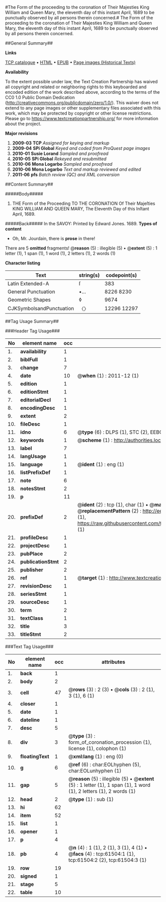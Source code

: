 #The Form of the proceeding to the coronation of Their Majesties King William and Queen Mary, the eleventh day of this instant April, 1689 to be punctually observed by all persons therein concerned.#
The Form of the proceeding to the coronation of Their Majesties King William and Queen Mary, the eleventh day of this instant April, 1689 to be punctually observed by all persons therein concerned.

##General Summary##

**Links**

[TCP catalogue](http://www.ota.ox.ac.uk/tcp/)  • 
[HTML](http://tei.it.ox.ac.uk/tcp/Texts-HTML/free/A70/A70062.html)  • 
[EPUB](http://tei.it.ox.ac.uk/tcp/Texts-EPUB/free/A70/A70062.epub) • 
[Page images (Historical Texts)](https://historicaltexts.jisc.ac.uk/eebo-12409795e)

**Availability**

To the extent possible under law, the Text Creation Partnership has waived all copyright and related or neighboring rights to this keyboarded and encoded edition of the work described above, according to the terms of the CC0 1.0 Public Domain Dedication (http://creativecommons.org/publicdomain/zero/1.0/). This waiver does not extend to any page images or other supplementary files associated with this work, which may be protected by copyright or other license restrictions. Please go to https://www.textcreationpartnership.org/ for more information about the project.

**Major revisions**

1. __2009-03__ __TCP__ *Assigned for keying and markup*
1. __2009-04__ __SPi Global__ *Keyed and coded from ProQuest page images*
1. __2010-01__ __Susie Lorand__ *Sampled and proofread*
1. __2010-05__ __SPi Global__ *Rekeyed and resubmitted*
1. __2010-06__ __Mona Logarbo__ *Sampled and proofread*
1. __2010-06__ __Mona Logarbo__ *Text and markup reviewed and edited*
1. __2011-06__ __pfs__ *Batch review (QC) and XML conversion*

##Content Summary##

#####Body#####

1. THE Form of the Proceeding TO THE CORONATION Of Their Majeſties KING WILLIAM AND QUEEN MARY, The Eleventh Day of this Inſtant April, 1689.

#####Back#####
In the SAVOY: Printed by Edward Jones. 1689.
**Types of content**

  * Oh, Mr. Jourdain, there is **prose** in there!

There are 5 **omitted** fragments! 
 @__reason__ (5) : illegible (5)  •  @__extent__ (5) : 1 letter (1), 1 span (1), 1 word (1), 2 letters (1), 2 words (1)

**Character listing**


|Text|string(s)|codepoint(s)|
|---|---|---|
|Latin Extended-A|ſ|383|
|General Punctuation|•…|8226 8230|
|Geometric Shapes|◊|9674|
|CJKSymbolsandPunctuation|〈〉|12296 12297|

##Tag Usage Summary##

###Header Tag Usage###

|No|element name|occ|attributes|
|---|---|---|---|
|1.|__availability__|1||
|2.|__biblFull__|1||
|3.|__change__|7||
|4.|__date__|10| @__when__ (1) : 2011-12 (1)|
|5.|__edition__|1||
|6.|__editionStmt__|1||
|7.|__editorialDecl__|1||
|8.|__encodingDesc__|1||
|9.|__extent__|2||
|10.|__fileDesc__|1||
|11.|__idno__|6| @__type__ (6) : DLPS (1), STC (2), EEBO-CITATION (1), OCLC (1), VID (1)|
|12.|__keywords__|1| @__scheme__ (1) : http://authorities.loc.gov/ (1)|
|13.|__label__|7||
|14.|__langUsage__|1||
|15.|__language__|1| @__ident__ (1) : eng (1)|
|16.|__listPrefixDef__|1||
|17.|__note__|6||
|18.|__notesStmt__|2||
|19.|__p__|11||
|20.|__prefixDef__|2| @__ident__ (2) : tcp (1), char (1)  •  @__matchPattern__ (2) : ([0-9\-]+):([0-9IVX]+) (1), (.+) (1)  •  @__replacementPattern__ (2) : http://eebo.chadwyck.com/downloadtiff?vid=$1&page=$2 (1), https://raw.githubusercontent.com/textcreationpartnership/Texts/master/tcpchars.xml#$1 (1)|
|21.|__profileDesc__|1||
|22.|__projectDesc__|1||
|23.|__pubPlace__|2||
|24.|__publicationStmt__|2||
|25.|__publisher__|2||
|26.|__ref__|1| @__target__ (1) : http://www.textcreationpartnership.org/docs/. (1)|
|27.|__revisionDesc__|1||
|28.|__seriesStmt__|1||
|29.|__sourceDesc__|1||
|30.|__term__|2||
|31.|__textClass__|1||
|32.|__title__|3||
|33.|__titleStmt__|2||


###Text Tag Usage###

|No|element name|occ|attributes|
|---|---|---|---|
|1.|__back__|1||
|2.|__body__|2||
|3.|__cell__|47| @__rows__ (3) : 2 (3)  •  @__cols__ (3) : 2 (1), 3 (1), 6 (1)|
|4.|__closer__|1||
|5.|__date__|1||
|6.|__dateline__|1||
|7.|__desc__|5||
|8.|__div__|3| @__type__ (3) : form_of_coronation_procession (1), license (1), colophon (1)|
|9.|__floatingText__|1| @__xml:lang__ (1) : eng (0)|
|10.|__g__|6| @__ref__ (6) : char:EOLhyphen (5), char:EOLunhyphen (1)|
|11.|__gap__|5| @__reason__ (5) : illegible (5)  •  @__extent__ (5) : 1 letter (1), 1 span (1), 1 word (1), 2 letters (1), 2 words (1)|
|12.|__head__|2| @__type__ (1) : sub (1)|
|13.|__hi__|62||
|14.|__item__|52||
|15.|__list__|1||
|16.|__opener__|1||
|17.|__p__|4||
|18.|__pb__|4| @__n__ (4) : 1 (1), 2 (1), 3 (1), 4 (1)  •  @__facs__ (4) : tcp:61504:1 (1), tcp:61504:2 (2), tcp:61504:3 (1)|
|19.|__row__|19||
|20.|__signed__|1||
|21.|__stage__|5||
|22.|__table__|10||
